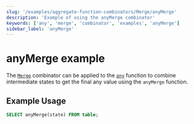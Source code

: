 ```yaml
---
slug: '/examples/aggregate-function-combinators/Merge/anyMerge'
description: 'Example of using the anyMerge combinator'
keywords: ['any', 'merge', 'combinator', 'examples', 'anyMerge']
sidebar_label: 'anyMerge'
---
```


# anyMerge example

The [`Merge`](/sql-reference/aggregate-functions/combinators#-merge) combinator can be applied to the [`any`](/sql-reference/aggregate-functions/reference/any) function to combine intermediate states to get the final any value using the `anyMerge` function.

## Example Usage

```sql
SELECT anyMerge(state) FROM table;
``` 